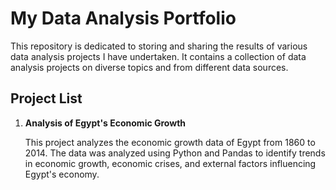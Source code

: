 # My Data Analysis Portfolio

This repository is dedicated to storing and sharing the results of various data analysis projects I have undertaken. It contains a collection of data analysis projects on diverse topics and from different data sources.

## Project List

1. **Analysis of Egypt's Economic Growth**

   This project analyzes the economic growth data of Egypt from 1860 to 2014. The data was analyzed using Python and Pandas to identify trends in economic growth, economic crises, and external factors influencing Egypt's economy.
